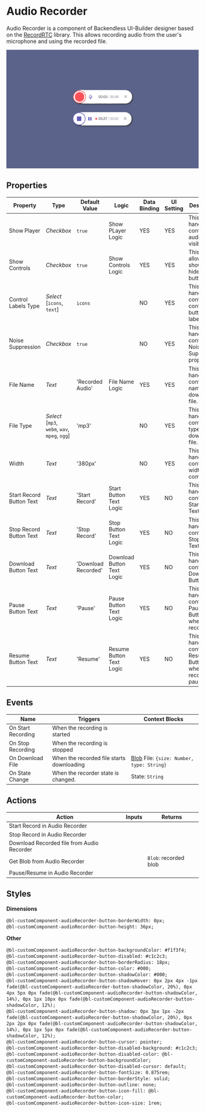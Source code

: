 # Audio Recorder

Audio Recorder is a component of Backendless UI-Builder designer based on the [RecordRTC](https://recordrtc.org/) library. This allows recording audio from the user's microphone and using the recorded file.

<p align="center">
  <img src="./thumbnail.png" alt="main thumbnail" width="780"/>
</p>

## Properties

| Property                 | Type                                                | Default Value       | Logic                      | Data Binding | UI Setting | Description                                                                      |
|--------------------------|-----------------------------------------------------|---------------------|----------------------------|--------------|------------|----------------------------------------------------------------------------------|
| Show Player              | *Checkbox*                                          | `true`              | Show PLayer Logic          | YES          | YES        | This is a handler to control audio player visibility.                            |
| Show Controls            | *Checkbox*                                          | `true`              | Show Controls Logic        | YES          | YES        | This handler allows to show or hide control buttons.                             |
| Control Labels Type      | *Select* <br/>[`icons`, `text`]                     | `icons`             |                            | NO           | YES        | This is a handler to control the control button labels.                          |
| Noise Suppression        | *Checkbox*                                          | `true`              |                            | NO           | YES        | This is a handler to control Noise Suppression property.                         |
| File Name                | *Text*                                              | 'Recorded Audio'    | File Name Logic            | YES          | YES        | This is a handler to control the name of the downloaded file.                    |
| File Type                | *Select* <br/>[`mp3`, `webm`, `wav`, `mpeg`, `ogg`] | 'mp3'               |                            | NO           | YES        | This is a handler to control the type of the downloaded file.                    |
| Width                    | *Text*                                              | '380px'             |                            | NO           | YES        | This is a handler to control the width of the component.                         |
| Start Record Button Text | *Text*                                              | 'Start Record'      | Start Button Text Logic    | YES          | NO         | This is a handler that controls the Start Button Text.                           |
| Stop Record Button Text  | *Text*                                              | 'Stop Record'       | Stop Button Text Logic     | YES          | NO         | This is a handler that controls the Stop Button Text.                            |
| Download Button Text     | *Text*                                              | 'Download Recorded' | Download Button Text Logic | YES          | NO         | This is a handler that controls the Download Button Text.                        |
| Pause Button Text        | *Text*                                              | 'Pause'             | Pause Button Text Logic    | YES          | NO         | This is a handler that controls the Pause Button Text when recording.            |
| Resume Button Text       | *Text*                                              | 'Resume'            | Resume Button Text Logic   | YES          | NO         | This is a handler that controls the Resume Button Text when recording is paused. |

## Events

| Name               | Triggers                                  | Context Blocks                                                                                     |
|--------------------|-------------------------------------------|----------------------------------------------------------------------------------------------------|
| On Start Recording | When the recording is started             |                                                                                                    |
| On Stop Recording  | When the recording is stopped             |                                                                                                    |
| On Download File   | When the recorded file starts downloading | [Blob](https://developer.mozilla.org/en-US/docs/Web/API/Blob) File: `{size: Number, type: String}` |
| On State Change    | When the recorder state is changed.       | State: `String`                                                                                    |

## Actions

| Action                                     | Inputs                     | Returns               |
|--------------------------------------------|----------------------------|-----------------------|
| Start Record in Audio Recorder             |                            |                       |
| Stop Record in Audio Recorder              |                            |                       |
| Download Recorded file from Audio Recorder |                            |                       |
| Get Blob from Audio Recorder               |                            | `Blob`: recorded blob |
| Pause/Resume in Audio Recorder             |                            |                       |

## Styles

**Dimensions**
````
@bl-customComponent-audioRecorder-button-borderWidth: 0px;
@bl-customComponent-audioRecorder-button-height: 36px;
````

**Other**
````
@bl-customComponent-audioRecorder-button-backgroundColor: #f1f3f4;
@bl-customComponent-audioRecorder-button-disabled: #c1c2c3;
@bl-customComponent-audioRecorder-button-borderRadius: 18px;
@bl-customComponent-audioRecorder-button-color: #000;
@bl-customComponent-audioRecorder-button-shadowColor: #000;
@bl-customComponent-audioRecorder-button-shadowHover: 0px 2px 4px -1px fade(@bl-customComponent-audioRecorder-button-shadowColor, 20%), 0px 4px 5px 0px fade(@bl-customComponent-audioRecorder-button-shadowColor, 14%), 0px 1px 10px 0px fade(@bl-customComponent-audioRecorder-button-shadowColor, 12%);
@bl-customComponent-audioRecorder-button-shadow: 0px 3px 1px -2px fade(@bl-customComponent-audioRecorder-button-shadowColor, 20%), 0px 2px 2px 0px fade(@bl-customComponent-audioRecorder-button-shadowColor, 14%), 0px 1px 5px 0px fade(@bl-customComponent-audioRecorder-button-shadowColor, 12%);
@bl-customComponent-audioRecorder-button-cursor: pointer;
@bl-customComponent-audioRecorder-button-disabled-background: #c1c2c3;
@bl-customComponent-audioRecorder-button-disabled-color: @bl-customComponent-audioRecorder-button-backgroundColor;
@bl-customComponent-audioRecorder-button-disabled-cursor: default;
@bl-customComponent-audioRecorder-button-fontSize: 0.875rem;
@bl-customComponent-audioRecorder-button-borderStyle: solid;
@bl-customComponent-audioRecorder-button-outline: none;
@bl-customComponent-audioRecorder-button-icon-fill: @bl-customComponent-audioRecorder-button-color;
@bl-customComponent-audioRecorder-button-icon-size: 1rem;
````
